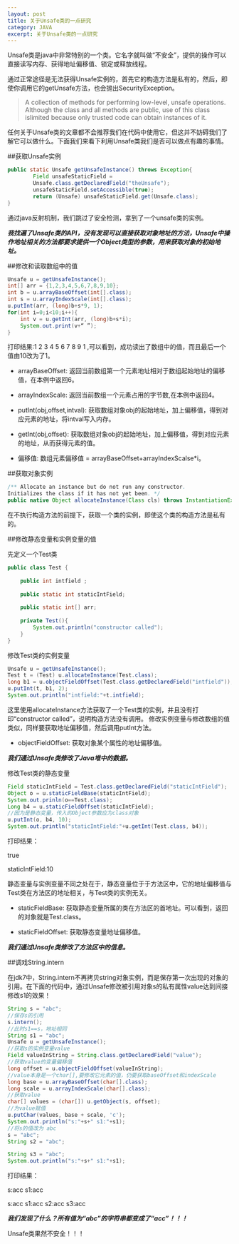 ```yaml
---
layout: post
title: 关于Unsafe类的一点研究
category: JAVA
excerpt: 关于Unsafe类的一点研究
---
```

Unsafe类是java中非常特别的一个类。它名字就叫做“不安全”，提供的操作可以直接读写内存、获得地址偏移值、锁定或释放线程。

通过正常途径是无法获得Unsafe实例的，首先它的构造方法是私有的，然后，即使你调用它的getUnsafe方法，也会抛出SecurityException。

> A collection of methods for performing low-level, unsafe operations. Although the class and all methods are public, use of this class islimited because only trusted code can obtain instances of it.

任何关于Unsafe类的文章都不会推荐我们在代码中使用它，但这并不妨碍我们了解它可以做什么。下面我们来看下利用Unsafe类我们是否可以做点有趣的事情。

##获取Unsafe实例

~~~java
public static Unsafe getUnsafeInstance() throws Exception{
		Field unsafeStaticField = 
		Unsafe.class.getDeclaredField("theUnsafe");
		unsafeStaticField.setAccessible(true);
		return (Unsafe) unsafeStaticField.get(Unsafe.class);
}
~~~

通过java反射机制，我们跳过了安全检测，拿到了一个unsafe类的实例。

***我找遍了Unsafe类的API，没有发现可以直接获取对象地址的方法，Unsafe中操作地址相关的方法都要求提供一个Object类型的参数，用来获取对象的初始地址。***

##修改和读取数组中的值

~~~java
Unsafe u = getUnsafeInstance();
int[] arr = {1,2,3,4,5,6,7,8,9,10};
int b = u.arrayBaseOffset(int[].class);
int s = u.arrayIndexScale(int[].class);
u.putInt(arr, (long)b+s*9, 1);
for(int i=0;i<10;i++){
	int v = u.getInt(arr, (long)b+s*i);
	System.out.print(v+“ ”);
}
~~~

打印结果:1 2 3 4 5 6 7 8 9 1 ,可以看到，成功读出了数组中的值，而且最后一个值由10改为了1。

* arrayBaseOffset: 返回当前数组第一个元素地址相对于数组起始地址的偏移值，在本例中返回6。

* arrayIndexScale: 返回当前数组一个元素占用的字节数,在本例中返回4。

* putInt(obj,offset,intval): 获取数组对象obj的起始地址，加上偏移值，得到对应元素的地址，将intval写入内存。

* getInt(obj,offset): 获取数组对象obj的起始地址，加上偏移值，得到对应元素的地址，从而获得元素的值。

* 偏移值: 数组元素偏移值 = arrayBaseOffset+arrayIndexScalse\*i。

##获取对象实例

~~~java
/** Allocate an instance but do not run any constructor.
Initializes the class if it has not yet been. */
public native Object allocateInstance(Class cls) throws InstantiationException;
~~~

在不执行构造方法的前提下，获取一个类的实例，即使这个类的构造方法是私有的。

##修改静态变量和实例变量的值

先定义一个Test类

~~~java
public class Test {
	
	public int intfield ;
	
	public static int staticIntField;
	
	public static int[] arr;
	
	private Test(){
		System.out.println("constructor called");
	}
}
~~~

修改Test类的实例变量

~~~java
Unsafe u = getUnsafeInstance();
Test t = (Test) u.allocateInstance(Test.class);
long b1 = u.objectFieldOffset(Test.class.getDeclaredField("intfield"));
u.putInt(t, b1, 2);
System.out.println("intfield:"+t.intfield);
~~~

这里使用allocateInstance方法获取了一个Test类的实例，并且没有打印“constructor called”，说明构造方法没有调用。
修改实例变量与修改数组的值类似，同样要获取地址偏移值，然后调用putInt方法。

* objectFieldOffset: 获取对象某个属性的地址偏移值。

***我们通过Unsafe类修改了Java堆中的数据。***

修改Test类的静态变量

~~~java
Field staticIntField = Test.class.getDeclaredField("staticIntField");
Object o = u.staticFieldBase(staticIntField);
System.out.prinln(o==Test.class);
Long b4 = u.staticFieldOffset(staticIntField);
//因为是静态变量，传入的Object参数应为class对象
u.putInt(o, b4, 10);
System.out.println("staticIntField:"+u.getInt(Test.class, b4));	
~~~

打印结果：

true

staticIntField:10

静态变量与实例变量不同之处在于，静态变量位于于方法区中，它的地址偏移值与Test类在方法区的地址相关，与Test类的实例无关。

* staticFieldBase: 获取静态变量所属的类在方法区的首地址。可以看到，返回的对象就是Test.class。

* staticFieldOffset: 获取静态变量地址偏移值。

***我们通过Unsafe类修改了方法区中的信息。***

##调戏String.intern

在jdk7中，String.intern不再拷贝string对象实例，而是保存第一次出现的对象的引用。在下面的代码中，通过Unsafe修改被引用对象s的私有属性value达到间接修改s1的效果！

~~~java
String s = "abc";
//保存s的引用
s.intern();
//此时s1==s，地址相同
String s1 = "abc";
Unsafe u = getUnsafeInstance();
//获取s的实例变量value
Field valueInString = String.class.getDeclaredField("value");
//获取value的变量偏移值
long offset = u.objectFieldOffset(valueInString);
//value本身是一个char[],要修改它元素的值，仍要获取baseOffset和indexScale
long base = u.arrayBaseOffset(char[].class);
long scale = u.arrayIndexScale(char[].class);
//获取value
char[] values = (char[]) u.getObject(s, offset);
//为value赋值
u.putChar(values, base + scale, 'c');
System.out.println("s:"+s+" s1:"+s1);
//将s的值改为 abc
s = "abc";
String s2 = "abc";

String s3 = "abc";
System.out.println("s:"+s+" s1:"+s1);
~~~

打印结果：

s:acc s1:acc

s:acc s1:acc s2:acc s3:acc

***我们发现了什么？所有值为“abc”的字符串都变成了“acc”！！！***

Unsafe类果然不安全！！！




